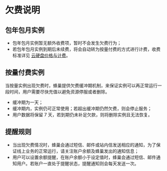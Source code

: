 # 欠费说明

## 包年包月实例

* 包年包月实例暂无额外收费项，暂时不会发生欠费行为；
* 若包年包月实例到期后未续费，将会自动转为按量付费的方式进行计费，收费标准详见 [云硬盘价格与计费](http://support.c.163.com/md.html#!平台服务/云硬盘/购买指南/云硬盘价格与计费.md)。

## 按量付费实例

当按量实例出现欠费时，蜂巢提供欠费缓冲期机制，来保证实例可以再正常运行一段时间，用户需要尽快充值以避免资源停服或者删除。

* 缓冲期为一天；
* 缓冲期内，实例仍可正常使用；若超出缓冲期仍然欠费，则会停止服务；
* 用户数据将保留 7 天，若到期仍未补足欠款，则将删除实例且无法恢复。


## 提醒规则

* 当出现欠费情况时，蜂巢会通过短信、邮件或站内信发送相应的通知，为了保证线上业务的正常运行，请关注账户余额及蜂巢发出的通知信息；
* 用户可以设置余额提醒，在账户余额小于设定值时，蜂巢会通过短信、邮件通知用户。若账户一直处于提醒状态，提醒通知则会每天发送一次。